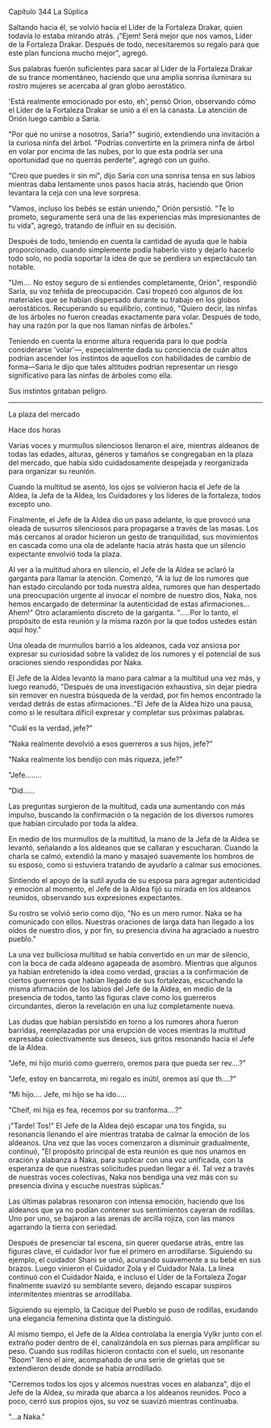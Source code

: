 
Capítulo 344 La Súplica

Saltando hacia él, se volvió hacia el Líder de la Fortaleza Drakar, quien todavía lo estaba mirando atrás. ¡"Ejem! Será mejor que nos vamos, Líder de la Fortaleza Drakar. Después de todo, necesitaremos su regalo para que este plan funciona mucho mejor", agregó.

Sus palabras fuerón suficientes para sacar al Líder de la Fortaleza Drakar de su trance momentáneo, haciendo que una amplia sonrisa iluminara su rostro mujeres se acercaba al gran globo aerostático.

'Está realmente emocionado por esto, eh', pensó Orion, observando cómo el Líder de la Fortaleza Drakar se unió a él en la canasta. La atención de Orión luego cambio a Saria.

"Por qué no unirse a nosotros, Saria?" sugirió, extendiendo una invitación a la curiosa ninfa del árbol. "Podrías convertirte en la primera ninfa de árbol en volar por encima de las nubes, por lo que esta podría ser una oportunidad que no querrás perderte", agregó con un guiño.

"Creo que puedes ir sin mí", dijo Saria con una sonrisa tensa en sus labios mientras daba lentamente unos pasos hacia atrás, haciendo que Orion levantara la ceja con una leve sorpresa.

"Vamos, incluso los bebés se están uniendo," Orión persistió. "Te lo prometo, seguramente será una de las experiencias más impresionantes de tu vida", agregó, tratando de influir en su decisión.

Después de todo, teniendo en cuenta la cantidad de ayuda que le había proporcionado, cuando simplemente podía haberlo visto y dejarlo hacerlo todo solo, no podía soportar la idea de que se perdiera un espectáculo tan notable.

"Um.... No estoy seguro de si entiendes completamente, Orión", respondió Saria, su voz teñida de preocupación. Casi tropezó con algunos de los materiales que se habían dispersado durante su trabajo en los globos aerostáticos. Recuperando su equilibrio, continuó, "Quiero decir, las ninfas de los árboles no fueron creadas exactamente para volar. Después de todo, hay una razón por la que nos llaman ninfas de árboles."

Teniendo en cuenta la enorme altura requerida para lo que podría considerarse 'volar'—, especialmente dada su conciencia de cuán altos podrían ascender los instintos de aquellos con habilidades de cambio de forma—Saria le dijo que tales altitudes podrían representar un riesgo significativo para las ninfas de árboles como ella.

Sus instintos gritaban peligro.

---

La plaza del mercado

Hace dos horas

Varias voces y murmullos silenciosos llenaron el aire, mientras aldeanos de todas las edades, alturas, géneros y tamaños se congregaban en la plaza del mercado, que había sido cuidadosamente despejada y reorganizada para organizar su reunión.

Cuando la multitud se asentó, los ojos se volvieron hacia el Jefe de la Aldea, la Jefa de la Aldea, los Cuidadores y los líderes de la fortaleza, todos excepto uno.

Finalmente, el Jefe de la Aldea dio un paso adelante, lo que provocó una oleada de susurros silenciosos para propagarse a través de las masas. Los más cercanos al orador hicieron un gesto de tranquilidad, sus movimientos en cascada como una ola de adelante hacia atrás hasta que un silencio expectante envolvió toda la plaza.

Al ver a la multitud ahora en silencio, el Jefe de la Aldea se aclaró la garganta para llamar la atención. Comenzó, "A la luz de los rumores que han estado circulando por toda nuestra aldea, rumores que han despertado una preocupación urgente al invocar el nombre de nuestro dios, Naka, nos hemos encargado de determinar la autenticidad de estas afirmaciones... Ahem!" Otro aclaramiento discreto de la garganta. ".....Por lo tanto, el propósito de esta reunión y la misma razón por la que todos ustedes están aquí hoy."

Una oleada de murmullos barrió a los aldeanos, cada voz ansiosa por expresar su curiosidad sobre la validez de los rumores y el potencial de sus oraciones siendo respondidas por Naka.

El Jefe de la Aldea levantó la mano para calmar a la multitud una vez más, y luego reanudó, "Después de una investigación exhaustiva, sin dejar piedra sin remover en nuestra búsqueda de la verdad, por fin hemos encontrado la verdad detrás de estas afirmaciones.."El Jefe de la Aldea hizo una pausa, como si le resultara difícil expresar y completar sus próximas palabras.

"Cuál es la verdad, jefe?"

"Naka realmente devolvió a esos guerreros a sus hijos, jefe?"

"Naka realmente los bendijo con más riqueza, jefe?"

"Jefe........

"Did......

Las preguntas surgieron de la multitud, cada una aumentando con más impulso, buscando la confirmación o la negación de los diversos rumores que habían circulado por toda la aldea.

En medio de los murmullos de la multitud, la mano de la Jefa de la Aldea se levantó, señalando a los aldeanos que se callaran y escucharan. Cuando la charla se calmó, extendió la mano y masajeó suavemente los hombros de su esposo, como si estuviera tratando de ayudarlo a calmar sus emociones.

Sintiendo el apoyo de la sutil ayuda de su esposa para agregar autenticidad y emoción al momento, el Jefe de la Aldea fijó su mirada en los aldeanos reunidos, observando sus expresiones expectantes.

Su rostro se volvió serio como dijo, "No es un mero rumor. Naka se ha comunicado con ellos. Nuestras oraciones de larga data han llegado a los oídos de nuestro dios, y por fin, su presencia divina ha agraciado a nuestro pueblo."

La una vez bulliciosa multitud se había convertido en un mar de silencio, con la boca de cada aldeano agapeada de asombro. Mientras que algunos ya habían entretenido la idea como verdad, gracias a la confirmación de ciertos guerreros que habían llegado de sus fortalezas, escuchando la misma afirmación de los labios del Jefe de la Aldea, en medio de la presencia de todos, tanto las figuras clave como los guerreros circundantes, dieron la revelación en una luz completamente nueva.

Las dudas que habían persistido en torno a los rumores ahora fueron barridas, reemplazadas por una erupción de voces mientras la multitud expresaba colectivamente sus deseos, sus gritos resonando hacia el Jefe de la Aldea.

"Jefe, mi hijo murió como guerrero, oremos para que pueda ser rev....?"

"Jefe, estoy en bancarrota, mi regalo es inútil, oremos así que th....?"

"Mi hijo.... Jefe, mi hijo se ha ido.....

"Cheif, mi hija es fea, recemos por su tranforma....?"

¡"Tarde! Tos!" El Jefe de la Aldea dejó escapar una tos fingida, su resonancia llenando el aire mientras trataba de calmar la emoción de los aldeanos. Una vez que las voces comenzaron a disminuir gradualmente, continuó, "El propósito principal de esta reunión es que nos unamos en oración y alabanza a Naka, para suplicar con una voz unificada, con la esperanza de que nuestras solicitudes puedan llegar a él. Tal vez a través de nuestras voces colectivas, Naka nos bendiga una vez más con su presencia divina y escuche nuestras súplicas."

Las últimas palabras resonaron con intensa emoción, haciendo que los aldeanos que ya no podían contener sus sentimientos cayeran de rodillas. Uno por uno, se bajaron a las arenas de arcilla rojiza, con las manos agarrando la tierra con seriedad.

Después de presenciar tal escena, sin querer quedarse atrás, entre las figuras clave, el cuidador Ivor fue el primero en arrodillarse. Siguiendo su ejemplo, el cuidador Shani se unió, acunando suavemente a su bebé en sus brazos. Luego vinieron el Cuidador Zola y el Cuidador Nala. La línea continuó con el Cuidador Naida, e incluso el Líder de la Fortaleza Zogar finalmente suavizó su semblante severo, dejando escapar suspiros intermitentes mientras se arrodillaba.

Siguiendo su ejemplo, la Cacique del Pueblo se puso de rodillas, exudando una elegancia femenina distinta que la distinguió.

Al mismo tiempo, el Jefe de la Aldea controlaba la energía Vylkr junto con el extraño poder dentro de él, canalizándola en sus piernas para amplificar su peso. Cuando sus rodillas hicieron contacto con el suelo, un resonante "Boom" llenó el aire, acompañado de una serie de grietas que se extendieron desde donde se había arrodillado.

"Cerremos todos los ojos y alcemos nuestras voces en alabanza", dijo el Jefe de la Aldea, su mirada que abarca a los aldeanos reunidos. Poco a poco, cerró sus propios ojos, su voz se suavizó mientras continuaba.

"...a Naka."

